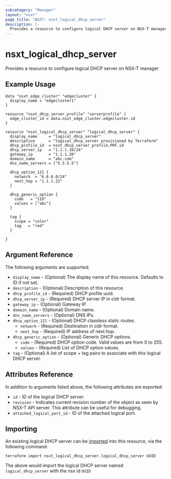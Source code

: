 ```yaml
---
subcategory: "Manager"
layout: "nsxt"
page_title: "NSXT: nsxt_logical_dhcp_server"
description: |-
  Provides a resource to configure logical DHCP server on NSX-T manager
---
```


# nsxt_logical_dhcp_server

Provides a resource to configure logical DHCP server on NSX-T manager

## Example Usage

```hcl
data "nsxt_edge_cluster" "edgecluster" {
  display_name = "edgecluster1"
}

resource "nsxt_dhcp_server_profile" "serverprofile" {
  edge_cluster_id = data.nsxt_edge_cluster.edgecluster.id
}

resource "nsxt_logical_dhcp_server" "logical_dhcp_server" {
  display_name     = "logical_dhcp_server"
  description      = "logical_dhcp_server provisioned by Terraform"
  dhcp_profile_id  = nsxt_dhcp_server_profile.PRF.id
  dhcp_server_ip   = "1.1.1.10/24"
  gateway_ip       = "1.1.1.20"
  domain_name      = "abc.com"
  dns_name_servers = ["5.5.5.5"]

  dhcp_option_121 {
    network  = "6.6.6.0/24"
    next_hop = "1.1.1.21"
  }

  dhcp_generic_option {
    code   = "119"
    values = ["abc"]
  }

  tag {
    scope = "color"
    tag   = "red"
  }

}
```

## Argument Reference

The following arguments are supported:

* `display_name` - (Optional) The display name of this resource. Defaults to ID if not set.
* `description` - (Optional) Description of this resource.
* `dhcp_profile_id` - (Required) DHCP profile uuid.
* `dhcp_server_ip` - (Required) DHCP server IP in cidr format.
* `gateway_ip` - (Optional) Gateway IP.
* `domain_name` - (Optional) Domain name.
* `dns_name_servers` - (Optional) DNS IPs.
* `dhcp_option_121` - (Optional) DHCP classless static routes.
  * `network` - (Required) Destination in cidr format.
  * `next_hop` - (Required) IP address of next hop.
* `dhcp_generic_option` - (Optional) Generic DHCP options.
  * `code` - (Required) DHCP option code. Valid values are from 0 to 255.
  * `values` - (Required) List of DHCP option values.
* `tag` - (Optional) A list of scope + tag pairs to associate with this logical DHCP server.


## Attributes Reference

In addition to arguments listed above, the following attributes are exported:

* `id` - ID of the logical DHCP server.
* `revision` - Indicates current revision number of the object as seen by NSX-T API server. This attribute can be useful for debugging.
* `attached_logical_port_id` - ID of the attached logical port.


## Importing

An existing logical DHCP server can be [imported][docs-import] into this resource, via the following command:

[docs-import]: /docs/import/index.html

```
terraform import nsxt_logical_dhcp_server.logical_dhcp_server UUID
```

The above would import the logical DHCP server named `logical_dhcp_server` with the nsx id `UUID`
